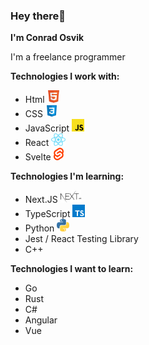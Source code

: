 ### Hey there👋

**I'm Conrad Osvik**

I'm a freelance programmer

**Technologies I work with:**
- Html <img src="/assets/images/html.png" alt="Html logo" height="20">
- CSS <img src="/assets/images/css.png" alt="Css logo" height="20">
- JavaScript <img src="/assets/images/javascript.png" alt="JS logo" height="20">
- React <img src="/assets/images/react.png" alt="React logo" height="20">
- Svelte <img src="/assets/images/svelte.png" alt="Svelte logo" height="20">

**Technologies I'm learning:**
- Next.JS <img src="/assets/images/next.png" alt="Next logo" height="20">
- TypeScript <img src="/assets/images/typescript.png" alt="TS logo" height="20">
- Python <img src="/assets/images/python.png" alt="Python logo" height="20">
- Jest / React Testing Library
- C++

**Technologies I want to learn:**
- Go
- Rust
- C#
- Angular
- Vue
